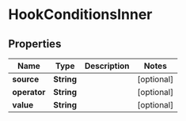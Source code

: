 

# HookConditionsInner


## Properties

| Name | Type | Description | Notes |
|------------ | ------------- | ------------- | -------------|
|**source** | **String** |  |  [optional] |
|**operator** | **String** |  |  [optional] |
|**value** | **String** |  |  [optional] |



